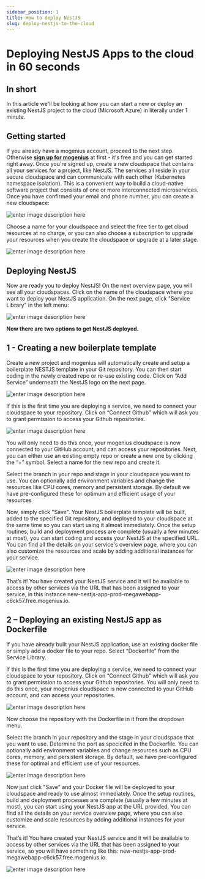 ```yaml
---
sidebar_position: 1
title: How to deploy NestJS
slug: deploy-nestjs-to-the-cloud
---
```


# Deploying NestJS Apps to the cloud in 60 seconds

## In short

In this article we'll be looking at how you can start a new or deploy an existing NestJS project to the cloud (Microsoft Azure) in literally under 1 minute.

## Getting started

If you already have a mogenius account, proceed to the next step.  
Otherwise [**sign up for mogenius**](https://studio.mogenius.com/user/registration) at first - it's free and you can get started right away. Once you're signed up, create a new cloudspace that contains all your services for a project, like NestJS. The services all reside in your secure cloudspace and can communicate with each other (Kubernetes namespace isolation). This is a convenient way to build a cloud-native software project that consists of one or more interconnected microservices. Once you have confirmed your email and phone number, you can create a new cloudspace:

![enter image description here](https://api.mogenius.com/file/id/115e92a0-6daa-4b15-9420-438448351d89)

Choose a name for your cloudspace and select the free tier to get cloud resources at no charge, or you can also choose a subscription to upgrade your resources when you create the cloudspace or upgrade at a later stage.

![enter image description here](https://api.mogenius.com/file/id/a8c2aaca-fbe7-401a-bf63-0c99024e2c94)

## Deploying NestJS

Now are ready you to deploy NestJS! On the next overview page, you will see all your cloudspaces. Click on the name of the cloudspace where you want to deploy your NestJS application. On the next page, click "Service Library" in the left menu:

![enter image description here](https://api.mogenius.com/file/id/a12d10f1-4b9b-4adb-95ec-db193e1db440)

**Now there are two options to get NestJS deployed.**

## 1 - Creating a new boilerplate template

Create a new project and mogenius will automatically create and setup a boilerplate NESTJS template in your Git repository. You can then start coding in the newly created repo or re-use existing code. Click on “Add Service” underneath the NestJS logo on the next page.

![enter image description here](https://api.mogenius.com/file/id/d55eea97-efb6-4e9b-a0d8-d6e1fc67b89f)

If this is the first time you are deploying a service, we need to connect your cloudspace to your repository. Click on “Connect Github” which will ask you to grant permission to access your Github repositories.

![enter image description here](https://api.mogenius.com/file/id/88626d92-fa15-4d9e-8598-6a914daa633c)

You will only need to do this once, your mogenius cloudspace is now connected to your GitHub account, and can access your repositories.
Next, you can either use an existing empty repo or create a new one by clicking the “+” symbol. Select a name for the new repo and create it.

Select the branch in your repo and stage in your cloudspace you want to use. You can optionally add environment variables and change the resources like CPU cores, memory and persistent storage. By default we have pre-configured these for optimum and efficient usage of your resources

Now, simply click "Save". Your NestJS boilerplate template will be built, added to the specified Git repository, and deployed to your cloudspace at the same time so you can start using it almost immediately. Once the setup routines, build and deployment process are complete (usually a few minutes at most), you can start coding and access your NestJS at the specified URL. You can find all the details on your service's overview page, where you can also customize the resources and scale by adding additional instances for your service.

![enter image description here](https://api.mogenius.com/file/id/f410eab4-e6ea-4870-baa0-fb45c5454a45)

That’s it! You have created your NestJS service and it will be available to access by other services via the URL that has been assigned to your service, in this instance new-nestjs-app-prod-megawebapp-c6ck57.free.mogenius.io. 

## 2 – Deploying an existing NestJS app as Dockerfile

If you have already built your NestJS application, use an existing docker file or simply add a docker file to your repo. Select “Dockerfile” from the Service Library.

If this is the first time you are deploying a service, we need to connect your cloudspace to your repository. Click on “Connect Github” which will ask you to grant permission to access your Github repositories. You will only need to do this once, your mogenius cloudspace is now connected to your GitHub account, and can access your repositories.

![enter image description here](https://api.mogenius.com/file/id/88626d92-fa15-4d9e-8598-6a914daa633c)

Now choose the repository with the Dockerfile in it from the dropdown menu.

Select the branch in your repository and the stage in your cloudspace that you want to use. Determine the port as specicifed in the Dockerfile. You can optionally add environment variables and change resources such as CPU cores, memory, and persistent storage. By default, we have pre-configured these for optimal and efficient use of your resources.

![enter image description here](https://api.mogenius.com/file/id/9efd6b72-1dff-4a25-9efc-9f7e1cfdfb3d)

Now just click "Save" and your Docker file will be deployed to your cloudspace and ready to use almost immediately. Once the setup routines, build and deployment processes are complete (usually a few minutes at most), you can start using your NestJS app at the URL provided. You can find all the details on your service overview page, where you can also customize and scale resources by adding additional instances for your service.

That’s it! You have created your NestJS service and it will be available to access by other services via the URL that has been assigned to your service, so you will have something like this: new-nestjs-app-prod-megawebapp-c6ck57.free.mogenius.io.

![enter image description here](https://api.mogenius.com/file/id/f410eab4-e6ea-4870-baa0-fb45c5454a45)
